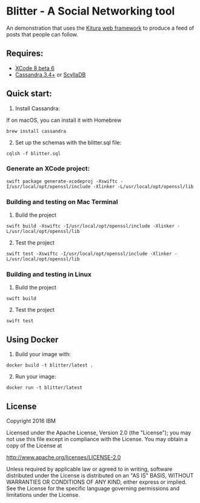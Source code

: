 # Blitter - A Social Networking tool

An demonstration that uses the [Kitura web framework](https://github.com/IBM-Swift/Kitura) to produce a feed of posts that people can follow.

## Requires:

 - [XCode 8 beta 6](https://developer.apple.com/)
 - [Cassandra 3.4+](http://cassandra.apache.org/) or [ScyllaDB](http://www.scylladb.com/)

## Quick start:

1. Install Cassandra:

If on macOS, you can install it with Homebrew

`brew install cassandra`
  
2. Set up the schemas with the blitter.sql file:

`cqlsh -f blitter.sql`
  
### Generate an XCode project:

`swift package generate-xcodeproj -Xswiftc -I/usr/local/opt/openssl/include -Xlinker -L/usr/local/opt/openssl/lib`

### Building and testing on Mac Terminal

1. Build the project

`swift build -Xswiftc -I/usr/local/opt/openssl/include -Xlinker -L/usr/local/opt/openssl/lib`
  
2. Test the project

`swift test -Xswiftc -I/usr/local/opt/openssl/include -Xlinker -L/usr/local/opt/openssl/lib`

### Building and testing in Linux

1. Build the project

`swift build`
  
2. Test the project

`swift test`

## Using Docker

1. Build your image with:

`docker build -t blitter/latest .`

2. Run your image:

`docker run -t blitter/latest`

## License

Copyright 2016 IBM

Licensed under the Apache License, Version 2.0 (the "License"); you may not use this file except in compliance with the License. You may obtain a copy of the License at

http://www.apache.org/licenses/LICENSE-2.0

Unless required by applicable law or agreed to in writing, software distributed under the License is distributed on an "AS IS" BASIS, WITHOUT WARRANTIES OR CONDITIONS OF ANY KIND, either express or implied. See the License for the specific language governing permissions and limitations under the License.
